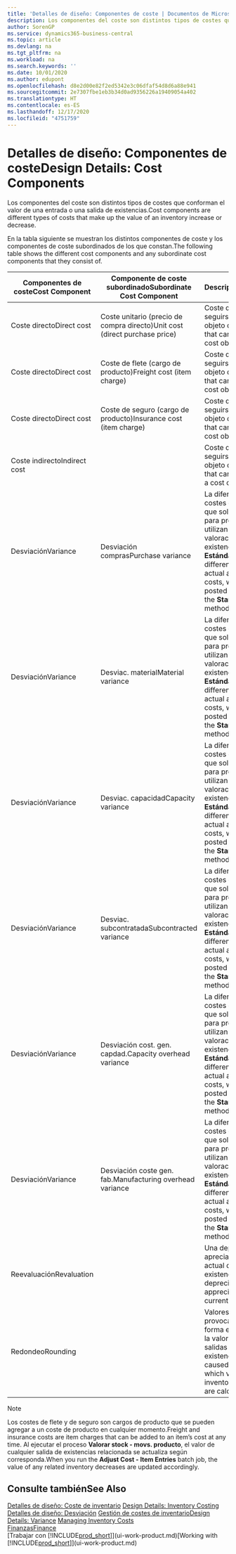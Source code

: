```yaml
---
title: 'Detalles de diseño: Componentes de coste | Documentos de Microsoft'
description: Los componentes del coste son distintos tipos de costes que conforman el valor de una entrada o una salida de existencias.
author: SorenGP
ms.service: dynamics365-business-central
ms.topic: article
ms.devlang: na
ms.tgt_pltfrm: na
ms.workload: na
ms.search.keywords: ''
ms.date: 10/01/2020
ms.author: edupont
ms.openlocfilehash: d8e2d00e82f2ed5342e3c06dfaf54d8d6a88e941
ms.sourcegitcommit: 2e7307fbe1eb3b34d0ad9356226a19409054a402
ms.translationtype: HT
ms.contentlocale: es-ES
ms.lasthandoff: 12/17/2020
ms.locfileid: "4751759"
---
```

# <a name="design-details-cost-components"></a><span data-ttu-id="8c917-103">Detalles de diseño: Componentes de coste</span><span class="sxs-lookup"><span data-stu-id="8c917-103">Design Details: Cost Components</span></span>
<span data-ttu-id="8c917-104">Los componentes del coste son distintos tipos de costes que conforman el valor de una entrada o una salida de existencias.</span><span class="sxs-lookup"><span data-stu-id="8c917-104">Cost components are different types of costs that make up the value of an inventory increase or decrease.</span></span>  

 <span data-ttu-id="8c917-105">En la tabla siguiente se muestran los distintos componentes de coste y los componentes de coste subordinados de los que constan.</span><span class="sxs-lookup"><span data-stu-id="8c917-105">The following table shows the different cost components and any subordinate cost components that they consist of.</span></span>  

|<span data-ttu-id="8c917-106">Componentes de coste</span><span class="sxs-lookup"><span data-stu-id="8c917-106">Cost Component</span></span>|<span data-ttu-id="8c917-107">Componente de coste subordinado</span><span class="sxs-lookup"><span data-stu-id="8c917-107">Subordinate Cost Component</span></span>|<span data-ttu-id="8c917-108">Description</span><span class="sxs-lookup"><span data-stu-id="8c917-108">Description</span></span>|  
|--------------------|--------------------------------|---------------------------------------|  
|<span data-ttu-id="8c917-109">Coste directo</span><span class="sxs-lookup"><span data-stu-id="8c917-109">Direct cost</span></span>|<span data-ttu-id="8c917-110">Coste unitario (precio de compra directo)</span><span class="sxs-lookup"><span data-stu-id="8c917-110">Unit cost (direct purchase price)</span></span>|<span data-ttu-id="8c917-111">Coste que puede seguirse hasta un objeto de coste.</span><span class="sxs-lookup"><span data-stu-id="8c917-111">Cost that can be traced to a cost object.</span></span>|  
|<span data-ttu-id="8c917-112">Coste directo</span><span class="sxs-lookup"><span data-stu-id="8c917-112">Direct cost</span></span>|<span data-ttu-id="8c917-113">Coste de flete (cargo de producto)</span><span class="sxs-lookup"><span data-stu-id="8c917-113">Freight cost (item charge)</span></span>|<span data-ttu-id="8c917-114">Coste que puede seguirse hasta un objeto de coste.</span><span class="sxs-lookup"><span data-stu-id="8c917-114">Cost that can be traced to a cost object.</span></span>|  
|<span data-ttu-id="8c917-115">Coste directo</span><span class="sxs-lookup"><span data-stu-id="8c917-115">Direct cost</span></span>|<span data-ttu-id="8c917-116">Coste de seguro (cargo de producto)</span><span class="sxs-lookup"><span data-stu-id="8c917-116">Insurance cost (item charge)</span></span>|<span data-ttu-id="8c917-117">Coste que puede seguirse hasta un objeto de coste.</span><span class="sxs-lookup"><span data-stu-id="8c917-117">Cost that can be traced to a cost object.</span></span>|  
|<span data-ttu-id="8c917-118">Coste indirecto</span><span class="sxs-lookup"><span data-stu-id="8c917-118">Indirect cost</span></span>||<span data-ttu-id="8c917-119">Coste que no puede seguirse hasta un objeto de coste.</span><span class="sxs-lookup"><span data-stu-id="8c917-119">Cost that cannot be traced to a cost object.</span></span>|  
|<span data-ttu-id="8c917-120">Desviación</span><span class="sxs-lookup"><span data-stu-id="8c917-120">Variance</span></span>|<span data-ttu-id="8c917-121">Desviación compras</span><span class="sxs-lookup"><span data-stu-id="8c917-121">Purchase variance</span></span>|<span data-ttu-id="8c917-122">La diferencia entre los costes estándar y real, que solo se registra para productos que utilizan el método de valoración de existencias **Estándar**.</span><span class="sxs-lookup"><span data-stu-id="8c917-122">The difference between actual and standard costs, which is only posted for items using the **Standard** costing method.</span></span>|  
|<span data-ttu-id="8c917-123">Desviación</span><span class="sxs-lookup"><span data-stu-id="8c917-123">Variance</span></span>|<span data-ttu-id="8c917-124">Desviac. material</span><span class="sxs-lookup"><span data-stu-id="8c917-124">Material variance</span></span>|<span data-ttu-id="8c917-125">La diferencia entre los costes estándar y real, que solo se registra para productos que utilizan el método de valoración de existencias **Estándar**.</span><span class="sxs-lookup"><span data-stu-id="8c917-125">The difference between actual and standard costs, which is only posted for items using the **Standard** costing method.</span></span>|  
|<span data-ttu-id="8c917-126">Desviación</span><span class="sxs-lookup"><span data-stu-id="8c917-126">Variance</span></span>|<span data-ttu-id="8c917-127">Desviac. capacidad</span><span class="sxs-lookup"><span data-stu-id="8c917-127">Capacity variance</span></span>|<span data-ttu-id="8c917-128">La diferencia entre los costes estándar y real, que solo se registra para productos que utilizan el método de valoración de existencias **Estándar**.</span><span class="sxs-lookup"><span data-stu-id="8c917-128">The difference between actual and standard costs, which is only posted for items using the **Standard** costing method.</span></span>|  
|<span data-ttu-id="8c917-129">Desviación</span><span class="sxs-lookup"><span data-stu-id="8c917-129">Variance</span></span>|<span data-ttu-id="8c917-130">Desviac. subcontratada</span><span class="sxs-lookup"><span data-stu-id="8c917-130">Subcontracted variance</span></span>|<span data-ttu-id="8c917-131">La diferencia entre los costes estándar y real, que solo se registra para productos que utilizan el método de valoración de existencias **Estándar**.</span><span class="sxs-lookup"><span data-stu-id="8c917-131">The difference between actual and standard costs, which is only posted for items using the **Standard** costing method.</span></span>|  
|<span data-ttu-id="8c917-132">Desviación</span><span class="sxs-lookup"><span data-stu-id="8c917-132">Variance</span></span>|<span data-ttu-id="8c917-133">Desviación cost. gen. capdad.</span><span class="sxs-lookup"><span data-stu-id="8c917-133">Capacity overhead variance</span></span>|<span data-ttu-id="8c917-134">La diferencia entre los costes estándar y real, que solo se registra para productos que utilizan el método de valoración de existencias **Estándar**.</span><span class="sxs-lookup"><span data-stu-id="8c917-134">The difference between actual and standard costs, which is only posted for items using the **Standard** costing method.</span></span>|  
|<span data-ttu-id="8c917-135">Desviación</span><span class="sxs-lookup"><span data-stu-id="8c917-135">Variance</span></span>|<span data-ttu-id="8c917-136">Desviación coste gen. fab.</span><span class="sxs-lookup"><span data-stu-id="8c917-136">Manufacturing overhead variance</span></span>|<span data-ttu-id="8c917-137">La diferencia entre los costes estándar y real, que solo se registra para productos que utilizan el método de valoración de existencias **Estándar**.</span><span class="sxs-lookup"><span data-stu-id="8c917-137">The difference between actual and standard costs, which is only posted for items using the **Standard** costing method.</span></span>|  
|<span data-ttu-id="8c917-138">Reevaluación</span><span class="sxs-lookup"><span data-stu-id="8c917-138">Revaluation</span></span>||<span data-ttu-id="8c917-139">Una depreciación o apreciación del valor actual de las existencias.</span><span class="sxs-lookup"><span data-stu-id="8c917-139">A depreciation or appreciation of the current inventory value.</span></span>|  
|<span data-ttu-id="8c917-140">Redondeo</span><span class="sxs-lookup"><span data-stu-id="8c917-140">Rounding</span></span>||<span data-ttu-id="8c917-141">Valores residuales provocados por la forma en que se calcula la valoración de las salidas de existencias.</span><span class="sxs-lookup"><span data-stu-id="8c917-141">Residuals caused by the way in which valuation of inventory decreases are calculated.</span></span>|  

> [!NOTE]  
>  <span data-ttu-id="8c917-142">Los costes de flete y de seguro son cargos de producto que se pueden agregar a un coste de producto en cualquier momento.</span><span class="sxs-lookup"><span data-stu-id="8c917-142">Freight and insurance costs are item charges that can be added to an item’s cost at any time.</span></span> <span data-ttu-id="8c917-143">Al ejecutar el proceso **Valorar stock - movs. producto**, el valor de cualquier salida de existencias relacionada se actualiza según corresponda.</span><span class="sxs-lookup"><span data-stu-id="8c917-143">When you run the **Adjust Cost - Item Entries** batch job, the value of any related inventory decreases are updated accordingly.</span></span>  

## <a name="see-also"></a><span data-ttu-id="8c917-144">Consulte también</span><span class="sxs-lookup"><span data-stu-id="8c917-144">See Also</span></span>  
 <span data-ttu-id="8c917-145">[Detalles de diseño: Coste de inventario](design-details-inventory-costing.md) </span><span class="sxs-lookup"><span data-stu-id="8c917-145">[Design Details: Inventory Costing](design-details-inventory-costing.md) </span></span>  
 <span data-ttu-id="8c917-146">[Detalles de diseño: Desviación](design-details-variance.md) [Gestión de costes de inventario](finance-manage-inventory-costs.md)</span><span class="sxs-lookup"><span data-stu-id="8c917-146">[Design Details: Variance](design-details-variance.md) [Managing Inventory Costs](finance-manage-inventory-costs.md)</span></span>  
 [<span data-ttu-id="8c917-147">Finanzas</span><span class="sxs-lookup"><span data-stu-id="8c917-147">Finance</span></span>](finance.md)  
 <span data-ttu-id="8c917-148">[Trabajar con [!INCLUDE[prod_short](includes/prod_short.md)]](ui-work-product.md)</span><span class="sxs-lookup"><span data-stu-id="8c917-148">[Working with [!INCLUDE[prod_short](includes/prod_short.md)]](ui-work-product.md)</span></span>  
